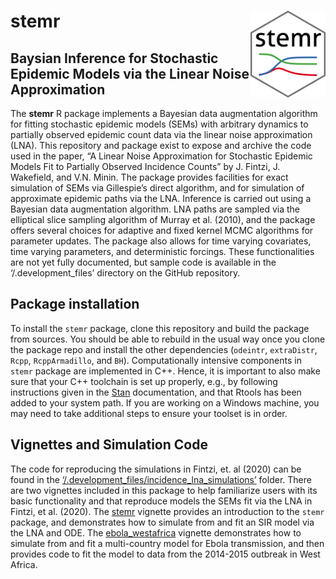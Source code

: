 
<!-- README.md is generated from README.Rmd. Please edit that file -->

# stemr <img src="man/figures/logo.png" align="right" alt="" width="120" />

## Baysian Inference for Stochastic Epidemic Models via the Linear Noise Approximation

The **stemr** R package implements a Bayesian data augmentation
algorithm for fitting stochastic epidemic models (SEMs) with arbitrary
dynamics to partially observed epidemic count data via the linear noise
approximation (LNA). This repository and package exist to expose and
archive the code used in the paper, “A Linear Noise Approximation for
Stochastic Epidemic Models Fit to Partially Observed Incidence Counts”
by J. Fintzi, J. Wakefield, and V.N. Minin. The package provides
facilities for exact simulation of SEMs via Gillespie’s direct
algorithm, and for simulation of approximate epidemic paths via the LNA.
Inference is carried out using a Bayesian data augmentation algorithm.
LNA paths are sampled via the elliptical slice sampling algorithm of
Murray et al. (2010), and the package offers several choices for
adaptive and fixed kernel MCMC algorithms for parameter updates. The
package also allows for time varying covariates, time varying
parameters, and deterministic forcings. These functionalities are not
yet fully documented, but sample code is available in the
‘/.development\_files’ directory on the GitHub repository.

## Package installation

To install the `stemr` package, clone this repository and build the
package from sources. You should be able to rebuild in the usual way
once you clone the package repo and install the other dependencies
(`odeintr`, `extraDistr`, `Rcpp`, `RcppArmadillo`, and `BH`).
Computationally intensive components in `stemr` package are implemented
in C++. Hence, it is important to also make sure that your C++ toolchain
is set up properly, e.g., by following instructions given in the
[Stan](https://github.com/stan-dev/rstan/wiki/RStan-Getting-Started)
documentation, and that Rtools has been added to your system path. If
you are working on a Windows machine, you may need to take additional
steps to ensure your toolset is in order.

## Vignettes and Simulation Code

The code for reproducing the simulations in Fintzi, et. al (2020) can be
found in the
[‘/.development\_files/incidence\_lna\_simulations’](https://github.com/fintzij/stemr/tree/master/.development_files/incidence_lna_simulations)
folder. There are two vignettes included in this package to help
familiarize users with its basic functionality and that reproduce models
the SEMs fit via the LNA in Fintzi, et al. (2020). The
[stemr](https://github.com/fintzij/stemr/blob/master/vignettes/stemr.Rmd)
vignette provides an introduction to the `stemr` package, and
demonstrates how to simulate from and fit an SIR model via the LNA and
ODE. The
[ebola\_westafrica](https://github.com/fintzij/stemr/blob/master/vignettes/ebola_westafrica.Rmd)
vignette demonstrates how to simulate from and fit a multi-country model
for Ebola transmission, and then provides code to fit the model to data
from the 2014-2015 outbreak in West Africa.
